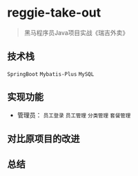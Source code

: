 # reggie-take-out

> 黑马程序员Java项目实战《瑞吉外卖》

## 技术栈

`SpringBoot` `Mybatis-Plus` `MySQL`

## 实现功能

- 管理员：
  `员工登录` `员工管理` `分类管理` `套餐管理`

## 对比原项目的改进

## 总结
